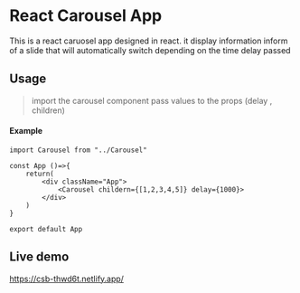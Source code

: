 # React Carousel App

This is a react caruosel app designed in react. it display information inform of a slide that will automatically switch depending on the time delay passed

## Usage

> import the carousel component
> pass values to the props (delay , children)

#### Example
```
import Carousel from "../Carousel"

const App ()=>{
    return(
        <div className="App">
            <Carousel childern={[1,2,3,4,5]} delay={1000}>
        </div>
    )
}

export default App

```
## Live demo

https://csb-thwd6t.netlify.app/
